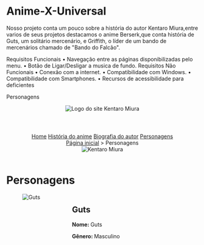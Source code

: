 # Anime-X-Universal
Nosso projeto conta um pouco sobre a história do autor Kentaro Miura,entre varios de seus projetos destacamos o anime Berserk,que conta história  de Guts, um solitário mercenário, e Griffith, o líder de um bando de mercenários chamado de "Bando do Falcão".

Requisitos Funcionais
• Navegação entre as páginas disponibilizadas pelo menu.
• Botão de Ligar/Desligar a musica de fundo.
Requisitos Não Funcionais
• Conexão com a internet.
• Compatibilidade com Windows.
• Compatibilidade com Smartphones.
• Recursos de acessibilidade para deficientes








Personagens 
<!DOCTYPE html>
<html lang="pt-br">
  <head>
    <meta charset="UTF-8" />
    <meta http-equiv="X-UA-Compatible" content="IE=edge" />
    <meta name="viewport" content="width=device-width, initial-scale=1.0" />
    <title>Kentaro Miura- Personagens</title>
    <link rel="stylesheet" href="../css/base.css" />
    <style>
        #colunas{
            display: flex;
            flex-wrap: wrap; /* Permite a quebra de linha */
            justify-content: space-between;
            row-gap: 20px;
        }
        .card{
            display: flex;
            justify-content: space-around;
            width: 340px;
        }
    </style>
  </head>
  <body>
    <header>
      <!-- Primeira seção -->
      <section id="menu-principal">
 <header>
          <img src="../img/logo.png" alt="Logo do site" />
          <span>Kentaro Miura</span>
        </header>
        <nav>
          <a href="../index.html">Home</a>
          <a href="history.html">História do anime</a>
          <a href="biography.html">Biografia do autor</a>
          <a href="#">Personagens</a>
        </nav>
      </section>
      <!-- Segunda seção -->
      <nav>
        <a href="../index.html">Página inicial</a>
        <span> > </span>
        <span>Personagens</span>
      </nav>
      <!-- Terceira seção -->
      <img src="../img/personagens.png" alt="Kentaro Miura" class="banner" />
    </header>
    <main>
      <div>
        <h1>Personagens</h1>
      </div>
<section id="colunas">
        <article class="card">
          <img src="../img/guts.png" alt="Guts" />
          <div>
            <h2>Guts</h2>
            <p><b>Nome: </b> Guts</p>
            <p><b>Gênero: </b> Masculino</p>
          </div>
        </article>
